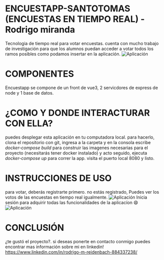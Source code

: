 # ENCUESTAPP-SANTOTOMAS (ENCUESTAS EN TIEMPO REAL) - Rodrigo miranda
Tecnologia de tiempo real para votar encuestas. cuenta con mucho trabajo de investigación para que los alumnos puedan acceder a votar todos los ramos posibles como podamos insertar en la aplicación.
![Aplicación](https://res.cloudinary.com/debvhmcid/image/upload/v1698216921/inicio_q14p2b.jpg)
# COMPONENTES
Encuestapp se compone de un front de vue3, 2 servicdores de express de node y 1 base de datos. 

# ¿COMO Y DONDE INTERACTURAR CON ELLA?
puedes desplegar esta aplicación en tu computadora local. para hacerlo, clona el repositorio con git, ingresa a la carpeta y en la consola escribe *docker-compose build* para construir las imagenes necesarias para el proyecto (necesitarás tener docker instalado) y acto seguido, ejecuta *docker-compose up* para correr la app. visita el puerto local 8080 y listo.

# INSTRUCCIONES DE USO
para votar, deberás registrarte primero. no estás registrado, Puedes ver los votos de las encuestas en tiempo real igualmente.
![Aplicación](https://res.cloudinary.com/debvhmcid/image/upload/v1698216643/encuesta_itwu3v.jpg)
Inicia sesión para adquirir todas las funcionalidades de la aplicacíon :smile:
![Aplicación](https://res.cloudinary.com/debvhmcid/image/upload/v1698216643/encuestas_urijuj.jpg)



# CONCLUSIÓN
¿te gustó el proyecto?. si deseas ponerte en contacto conmigo puedes encontrar mas información sobre mi en linkedin! https://www.linkedin.com/in/rodrigo-m-reidenbach-884337238/

